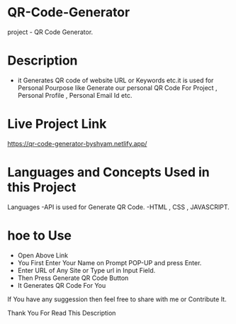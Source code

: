 # QR-Code-Generator
project - QR Code Generator.

# Description 
- it Generates QR code of website URL or Keywords etc.it is used for Personal Pourpose like Generate our personal QR Code For Project , Personal Profile , Personal Email Id etc.
  
# Live Project Link
https://qr-code-generator-byshyam.netlify.app/

# Languages and Concepts Used in this Project
  Languages 
  -API is used for Generate QR Code.
  -HTML , CSS , JAVASCRIPT.

# hoe to Use
- Open Above Link
- You First Enter Your Name on Prompt POP-UP and press Enter.
- Enter URL of Any Site or Type url in Input Field.
- Then Press Generate QR Code Button
- It Generates QR Code For You

If You have any suggession then feel free to share with me or Contribute It.

Thank You For Read This Description             
